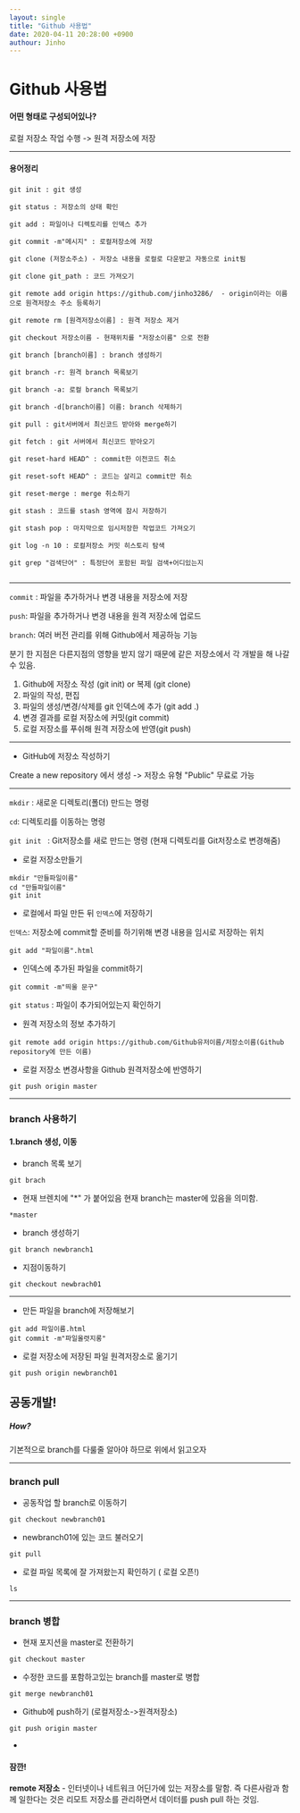 ```yaml
---
layout: single
title: "Github 사용법"
date: 2020-04-11 20:28:00 +0900
authour: Jinho
---
```


# Github 사용법

#### 어떤 형태로 구성되어있나? 

로컬 저장소 작업 수행  -> 원격 저장소에 저장

---

#### 용어정리

```
git init : git 생성

git status : 저장소의 상태 확인

git add : 파일이나 디렉토리를 인덱스 추가

git commit -m"메시지" : 로컬저장소에 저장

git clone (저장소주소) - 저장소 내용을 로컬로 다운받고 자동으로 init됨

git clone git_path : 코드 가져오기

git remote add origin https://github.com/jinho3286/  - origin이라는 이름으로 원격저장소 주소 등록하기

git remote rm [원격저장소이름] : 원격 저장소 제거

git checkout 저장소이름 - 현재위치를 "저장소이름" 으로 전환

git branch [branch이름] : branch 생성하기

git branch -r: 원격 branch 목록보기

git branch -a: 로컬 branch 목록보기

git branch -d[branch이름] 이름: branch 삭제하기

git pull : git서버에서 최신코드 받아와 merge하기

git fetch : git 서버에서 최신코드 받아오기

git reset-hard HEAD^ : commit한 이전코드 취소

git reset-soft HEAD^ : 코드는 살리고 commit만 취소

git reset-merge : merge 취소하기

git stash : 코드를 stash 영역에 잠시 저장하기

git stash pop : 마지막으로 임시저장한 작업코드 가져오기

git log -n 10 : 로컬저장소 커밋 히스토리 탐색

git grep "검색단어" : 특정단어 포함된 파일 검색+어디있는지


```







---



`commit` : 파일을 추가하거나 변경 내용을 저장소에 저장

`push`: 파일을 추가하거나 변경 내용을 원격 저장소에 업로드

`branch`: 여러 버전 관리를 위해 Github에서 제공하능 기능

분기 한 지점은 다른지점의 영향을 받지 않기 때문에 같은 저장소에서 각 개발을 해 나갈 수 있음.



1. Github에 저장소 작성 (git init) or 복제 (git clone)
2. 파일의 작성, 편집
3. 파일의 생성/변경/삭제를 git 인덱스에 추가 (git add .)
4. 변경 결과를 로컬 저장소에 커밋(git commit)
5. 로컬 저장소를 푸쉬해 원격 저장소에 반영(git push)

---

* GitHub에 저장소 작성하기

Create a new repository  에서 생성 -> 저장소 유형 "Public" 무료로 가능 

---

`mkdir` : 새로운 디렉토리(폴더) 만드는 명령

`cd`: 디렉토리를 이동하는 명령

`git init ` : Git저장소를 새로 만드는 명령 (현재 디렉토리를 Git저장소로 변경해줌)



* 로컬 저장소만들기

```
mkdir "만들파일이름"
cd "만들파일이름"
git init
```



*  로컬에서 파일 만든 뒤 `인덱스`에 저장하기

`인덱스`:  저장소에 commit할 준비를 하기위해 변경 내용을 임시로 저장하는 위치

```
git add "파일이름".html
```



* 인덱스에 추가된 파일을 commit하기

```
git commit -m"띄울 문구"
```



`git status` : 파일이 추가되어있는지 확인하기



* 원격 저장소의 정보 추가하기

```
git remote add origin https://github.com/Github유저이름/저장소이름(Github repository에 만든 이름)
```



* 로컬 저장소 변경사항을 Github 원격저장소에 반영하기

```
git push origin master
```



---

### branch 사용하기



####  1.branch 생성, 이동

* branch 목록 보기

``` 
git brach
```



* 현재 브렌치에 "*" 가 붙어있음 현재 branch는 master에 있음을 의미함.

```
*master
```



* branch 생성하기

```
git branch newbranch1
```

* 지점이동하기

```
git checkout newbrach01
```



---

* 만든 파일을 branch에 저장해보기

```
git add 파일이름.html
git commit -m"파일올렷지롱"
```

* 로컬 저장소에 저장된 파일 원격저장소로 옮기기

```
git push origin newbranch01
```





## 공동개발!

##### How?

기본적으로 branch를 다룰줄 알아야 하므로 위에서 읽고오자

---

### branch  pull

* 공동작업 할 branch로 이동하기

```
git checkout newbranch01
```

* newbranch01에 있는 코드 불러오기

```
git pull
```

* 로컬 파일 목록에 잘 가져왔는지 확인하기 ( 로컬 오픈!)

```
ls
```

---

### branch 병합

* 현재 포지션을 master로 전환하기

```
git checkout master
```

* 수정한 코드를 포함하고있는 branch를 master로 병합

```
git merge newbranch01
```

* Github에 push하기 (로컬저장소->원격저장소)

```
git push origin master
```



*

#### 잠깐!

**remote 저장소** - 인터넷이나 네트워크 어딘가에 있는 저장소를 말함. 즉 다른사람과 함께 일한다는 것은 리모트 저장소를 관리하면서 데이터를 push pull 하는 것임.

